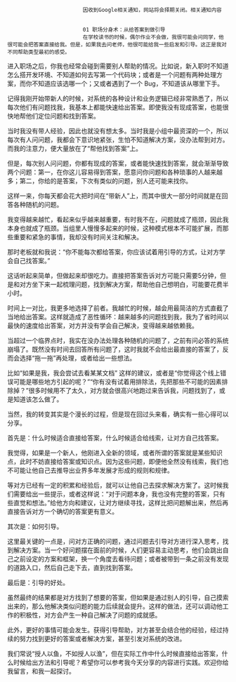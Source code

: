 
                            
                            因收到Google相关通知，网站将会择期关闭。相关通知内容
                            
                            
                            01 职场分身术：从给答案到做引导
                            在学校读书的时候，偶尔作业不会做，我很可能会问同学，他很可能会把答案直接给我。但是，如果我去问老师，他很可能给我一些启发和引导。这正是我对不同帮助类型最初的感受。

进入职场之后，你我也经常会碰到需要别人帮助的情况。比如说，新入职时不知道怎么搭开发环境、不知道如何去写第一个代码块；或者是一个问题有两种处理方案，而你不知道应该选哪一个；又或者遇到了一个 Bug，不知道该从哪里下手。

记得我刚开始带新人的时候，对系统的各种设计和业务逻辑已经非常熟悉了，所以每次他们有问题找我，我基本上都能快速给出答案。即使我没有现成答案，也能很快地帮他们定位问题和找到答案。

当时我没有带人经验，因此也就没有想太多。当时我是小组中最资深的一个，所以每次有人问问题，我都会下意识地紧张，生怕不知道解决方案，没办法帮到对方。而我的注意力，便大量放在了“帮他找到答案”上。

但是，每次别人问问题，你都有现成的答案，或者能快速找到答案，就会渐渐导致两个问题：第一，在你这儿容易得到答案，愿意问你问题和各种琐事的人越来越多；第二，你给的是答案，下次有类似的问题，别人还可能来找你。

这样一来，你每天都会花大把时间在“带新人”上，而其中很大一部分时间就是在回答各种随机的问题。

我变得越来越忙，看起来似乎越来越重要，有时我不在，问题就成了瓶颈，因此我本身也就成了瓶颈。当组里人慢慢多起来的时候，这种模式根本不可能扩展，而那些重要和紧急的事情，我却没有时间关注和解决。

那时老板就和我说：“你不能每次都给答案，你应该试着用引导的方式，让对方学会自己找答案。”

这话听起来简单，但做起来却很吃力。直接把答案告诉对方可能只需要5分钟，但是和对方坐下来一起梳理问题，找到解决方案，帮助他自己想明白，可能要花费半小时。

时间上一对比，我更多地选择了前者。我越忙的时候，越会用最简洁的方式直截了当地给出答案。这样就造成了恶性循环：越来越多的问题找到我，我为了省时间以最快的速度给出答案，对方并没有学会自己解决，变得越来越依赖我。

当超过一个临界点时，我实在没办法处理各种随机的问题了，之前有问必答的系统崩塌了。既然没有时间去回答所有问题了，这时我就不会给出最直接的答案了，反而会选择“拖一拖”再处理，或者给出一些想法。

比如“如果是我，我会尝试去看某某文档” 这样的建议，或者是“你觉得这个线上错误可能是哪些地方引起的呢？”“你有没有试着用排除法，先把那些不可能的因素排除掉？”很多时候用不了太久，对方就会很高兴地跑过来告诉我，问题找到了，或是知道该怎么做了。

当然，我的转变其实是个漫长的过程，但是现在回过头来看，确实有一些心得可以分享。

首先是：什么时候适合直接给答案，什么时候适合给线索，让对方自己找答案。

我觉得，如果是一个新人，他刚进入全新的领域，或者所谓的答案就是某些知识点，此时不妨直接给答案或知识点。因为这些问题，即便他全然没有线索，我们也不可能让他自己去推导出业界多年发展才形成的规则和规律。

等对方已经有一定的积累和经验后，就可以让他自己去探求解决方案了。这时候我们需要给出一些提示，或者这样说：“对于问题本身，我也没有完整的答案，只有些直觉和想法。”给他方向和建议，让对方继续寻找，这样比把问题解出来，然后再直接告诉对方一个确切的答案更有意义。

其次是：如何引导。

这里最关键的一点是，问对方正确的问题，通过问题去引导对方进行深入思考，找到解决方案。当一个好问题摆在面前的时候，人们更容易主动思考，他们会跳出自己之前设定的方案和框架，换一个角度去看待问题；或者被带到一条之前没有发现的道路入口，然后自己走下去，直到找到答案。

最后是：引导的好处。

虽然最终的结果都是对方找到了想要的答案，但如果是通过别人的引导，自己摸索出来的，那么他解决类似问题的能力后续就会提升。这样的做法，还可以调动他工作的积极性，对方会产生一种自己解决了问题的成就感。

此外，更好的事情可能会发生。获得引导帮助，对方甚至会结合他的经验，经过持续的努力找到更好的答案或者解决方案，甚至引发对系统的改进。

我们常说“授人以鱼，不如授人以渔”，但在实际工作中什么时候直接给出答案，什么时候给出方法和引导呢？希望你可以参考我今天分享的内容进行实践。欢迎你给我留言，和我一起探讨。

                        
                        
                            